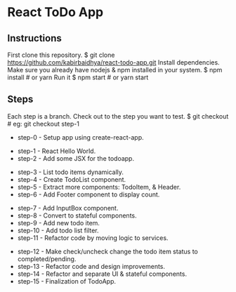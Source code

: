 # React ToDo App

## Instructions
First clone this repository.
 $ git clone https://github.com/kabirbaidhya/react-todo-app.git
Install dependencies. Make sure you already have nodejs & npm installed in your system.
 $ npm install # or yarn
Run it
 $ npm start # or yarn start

## Steps

Each step is a branch. Check out to the step you want to test.
 $ git checkout <step-number>    # eg: git checkout step-1
+ step-0 - Setup app using create-react-app.
- step-1 - React Hello World.
- step-2 - Add some JSX for the todoapp.
+ step-3 - List todo items dynamically.
+ step-4 - Create TodoList component.
+ step-5 - Extract more components: TodoItem, & Header.
+ step-6 - Add Footer component to display count.
- step-7 - Add InputBox component.
- step-8 - Convert to stateful components.
- step-9 - Add new todo item.
- step-10 - Add todo list filter.
- step-11 - Refactor code by moving logic to services.
+ step-12 - Make check/uncheck change the todo item status to completed/pending.
+ step-13 - Refactor code and design improvements.
+ step-14 - Refactor and separate UI & stateful components.
+ step-15 - Finalization of TodoApp.
